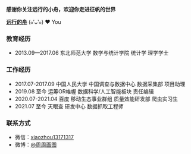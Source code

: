 **感谢你关注远行的小舟，欢迎你走进征帆的世界**

[**远行的舟**](https://www.longzf.com) (๑′ᴗ‵๑)  ❤ You

### 教育经历

* 2013.09—2017.06 东北师范大学 数学与统计学院 统计学 理学学士

### 工作经历

* 2017.07-2017.09 中国人民大学 中国调查与数据中心 数据采集部 项目助理
* 2019.08 至今 运筹OR帷幄 数据科学/人工智能板块 责任编辑
* 2020.07-2021.04 百度 移动生态事业群组 质量效能研发部 爬虫实习生
* 2021.07 至今 天眼查 研发中心 数据抓取工程师

### 联系方式

* 微信：[xiaozhou13171317](https://www.longzf.com/assets/img/about_me/wechat.jpg)
* 微博：[@周周画图](https://weibo.com/u/3167301301?refer_flag=1001030102_&is_hot=1)
